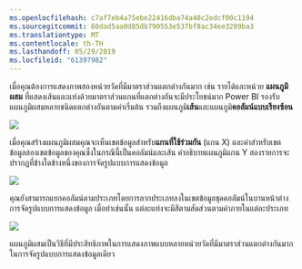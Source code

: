 ```yaml
---
ms.openlocfilehash: c7af7eb4a75ebe22416dba74a40c2edcf00c1194
ms.sourcegitcommit: 60dad5aa0d85db790553e537bf8ac34ee3289ba3
ms.translationtype: MT
ms.contentlocale: th-TH
ms.lasthandoff: 05/29/2019
ms.locfileid: "61397982"
---
```

เมื่อคุณต้องการแสดงภาพสองหน่วยวัดที่มีมาตราส่วนแตกต่างกันมาก เช่น รายได้และหน่วย **แผนภูมิผสม** ที่แสดงเส้นและแท่งด้วยมาตราส่วนแกนที่แตกต่างกันจะมีประโยชน์มาก Power BI รองรับแผนภูมิผสมหลายชนิดแตกต่างกันตามค่าเริ่มต้น รวมถึงแผนภูมิ**เส้น**และแผนภูมิ**คอลัมน์แบบเรียงซ้อน**

![](media/3-3-create-combination-charts/3-3_1.png)

เมื่อคุณสร้างแผนภูมิผสมคุณจะเห็นเขตข้อมูลสำหรับ**แกนที่ใช้ร่วมกัน** (แกน X) และค่าสำหรับเขตข้อมูลสองเขตข้อมูลของคุณซึ่งในกรณีนี้เป็นคอลัมน์และเส้น คำอธิบายแผนภูมิแกน Y สองรายการจะปรากฏที่ข้างใดข้างหนึ่งของการจัดรูปแบบการแสดงข้อมูล

![](media/3-3-create-combination-charts/3-3_2.png)

คุณยังสามารถแยกคอลัมน์ตามประเภทโดยการลากประเภทลงในเขตข้อมูลชุดคอลัมน์ในบานหน้าต่างการจัดรูปแบบการแสดงข้อมูล เมื่อทำเช่นนั้น แต่ละแท่งจะมีสีตามสัดส่วนตามค่าภายในแต่ละประเภท

![](media/3-3-create-combination-charts/3-3_3.png)

แผนภูมิผสมเป็นวิธีที่มีประสิทธิภาพในการแสดงภาพแบบหลายหน่วยวัดที่มีมาตราส่วนแตกต่างกันมากในการจัดรูปแบบการแสดงข้อมูลเดียว

